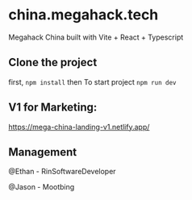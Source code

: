 # china.megahack.tech
Megahack China built with Vite + React + Typescript

## Clone the project
first, `npm install` then
To start project
`npm run dev`

## V1 for Marketing:
https://mega-china-landing-v1.netlify.app/

## Management
@Ethan - RinSoftwareDeveloper

@Jason - Mootbing
